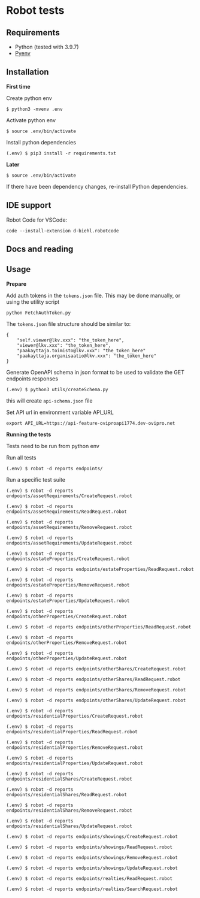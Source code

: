 # Robot tests

## Requirements

-   Python (tested with 3.9.7)
-   [Pyenv](https://github.com/pyenv/pyenv)

## Installation

**First time**

Create python env

```$ python3 -mvenv .env```

Activate python env

```$ source .env/bin/activate```

Install python dependencies

```(.env) $ pip3 install -r requirements.txt```

**Later**

```$ source .env/bin/activate```

If there have been dependency changes, re-install Python dependencies.

## IDE support

Robot Code for VSCode:

```code --install-extension d-biehl.robotcode```

## Docs and reading

## Usage

**Prepare**

Add auth tokens in the `tokens.json` file. This may be done manually, or using the utility script

```python FetchAuthToken.py```

The `tokens.json` file structure should be similar to:

```
{
    "self.viewer@lkv.xxx": "the_token_here",
    "viewer@lkv.xxx": "the_token_here",
    "paakayttaja.toimisto@lkv.xxx": "the_token_here"
    "paakayttaja.organisaatio@lkv.xxx": "the_token_here"
}
```

Generate OpenAPI schema in json format to be used to validate the GET endpoints responses

```(.env) $ python3 utils/createSchema.py```

this will create `api-schema.json` file

Set API url in environment variable API_URL

```export API_URL=https://api-feature-oviproapi1774.dev-ovipro.net```

**Running the tests**

Tests need to be run from python env

Run all tests

```(.env) $ robot -d reports endpoints/```

Run a specific test suite

```(.env) $ robot -d reports endpoints/assetRequirements/CreateRequest.robot```

```(.env) $ robot -d reports endpoints/assetRequirements/ReadRequest.robot```

```(.env) $ robot -d reports endpoints/assetRequirements/RemoveRequest.robot```

```(.env) $ robot -d reports endpoints/assetRequirements/UpdateRequest.robot```

```(.env) $ robot -d reports endpoints/estateProperties/CreateRequest.robot```

```(.env) $ robot -d reports endpoints/estateProperties/ReadRequest.robot```

```(.env) $ robot -d reports endpoints/estateProperties/RemoveRequest.robot```

```(.env) $ robot -d reports endpoints/estateProperties/UpdateRequest.robot```

```(.env) $ robot -d reports endpoints/otherProperties/CreateRequest.robot```

```(.env) $ robot -d reports endpoints/otherProperties/ReadRequest.robot```

```(.env) $ robot -d reports endpoints/otherProperties/RemoveRequest.robot```

```(.env) $ robot -d reports endpoints/otherProperties/UpdateRequest.robot```

```(.env) $ robot -d reports endpoints/otherShares/CreateRequest.robot```

```(.env) $ robot -d reports endpoints/otherShares/ReadRequest.robot```

```(.env) $ robot -d reports endpoints/otherShares/RemoveRequest.robot```

```(.env) $ robot -d reports endpoints/otherShares/UpdateRequest.robot```

```(.env) $ robot -d reports endpoints/residentialProperties/CreateRequest.robot```

```(.env) $ robot -d reports endpoints/residentialProperties/ReadRequest.robot```

```(.env) $ robot -d reports endpoints/residentialProperties/RemoveRequest.robot```

```(.env) $ robot -d reports endpoints/residentialProperties/UpdateRequest.robot```

```(.env) $ robot -d reports endpoints/residentialShares/CreateRequest.robot```

```(.env) $ robot -d reports endpoints/residentialShares/ReadRequest.robot```

```(.env) $ robot -d reports endpoints/residentialShares/RemoveRequest.robot```

```(.env) $ robot -d reports endpoints/residentialShares/UpdateRequest.robot```

```(.env) $ robot -d reports endpoints/showings/CreateRequest.robot```

```(.env) $ robot -d reports endpoints/showings/ReadRequest.robot```

```(.env) $ robot -d reports endpoints/showings/RemoveRequest.robot```

```(.env) $ robot -d reports endpoints/showings/UpdateRequest.robot```

```(.env) $ robot -d reports endpoints/realties/ReadRequest.robot```

```(.env) $ robot -d reports endpoints/realties/SearchRequest.robot```
